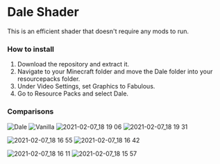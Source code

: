 # Dale Shader
This is an efficient shader that doesn't require any mods to run.

### How to install
1. Download the repository and extract it.
2. Navigate to your Minecraft folder and move the Dale folder into your resourcepacks folder.
3. Under Video Settings, set Graphics to Fabulous.
4. Go to Resource Packs and select Dale.

### Comparisons
![Dale](https://user-images.githubusercontent.com/62495822/107152434-213b9400-6968-11eb-976c-39d344d3e71c.png)
![Vanilla](https://user-images.githubusercontent.com/62495822/107152435-239dee00-6968-11eb-9376-cc1c3b480555.png)
![2021-02-07_18 19 06](https://user-images.githubusercontent.com/62495822/107154084-53052880-6971-11eb-905b-318f9807db01.png)
![2021-02-07_18 19 31](https://user-images.githubusercontent.com/62495822/107154086-56001900-6971-11eb-8896-2d1780b7b1cc.png)

![2021-02-07_18 16 55](https://user-images.githubusercontent.com/62495822/107154090-5ac4cd00-6971-11eb-872d-e389c6411e19.png)
![2021-02-07_18 16 42](https://user-images.githubusercontent.com/62495822/107154089-58fb0980-6971-11eb-8060-6d0354d760bc.png)

![2021-02-07_18 16 11](https://user-images.githubusercontent.com/62495822/107154092-5e585400-6971-11eb-8424-556a346d255b.png)
![2021-02-07_18 15 57](https://user-images.githubusercontent.com/62495822/107154096-5f898100-6971-11eb-9d56-a7cc464bef50.png)
